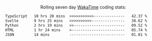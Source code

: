 <p align="center">Rolling seven day <a href="https://wakatime.com/@syrkis"/>WakaTime</a> coding stats:</p>
<!--START_SECTION:waka-->

```txt
TypeScript   10 hrs 20 mins  >>>>>>>>>>>--------------   42.37 %
Svelte       9 hrs 25 mins   >>>>>>>>>>---------------   38.62 %
Python       2 hrs 19 mins   >>-----------------------   09.52 %
HTML         1 hr 24 mins    >------------------------   05.74 %
JSON         14 mins         -------------------------   01.01 %
```

<!--END_SECTION:waka-->
